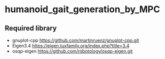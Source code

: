# humanoid_gait_generation_by_MPC

## Required library
-  gnuplot-cpp https://github.com/martinruenz/gnuplot-cpp.git
- Eigen3.4 https://eigen.tuxfamily.org/index.php?title=3.4
- osqp-eigen https://github.com/robotology/osqp-eigen.git